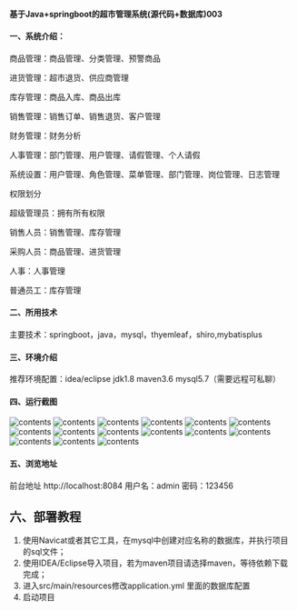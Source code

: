 #### 基于Java+springboot的超市管理系统(源代码+数据库)003

#### 一、系统介绍：

商品管理：商品管理、分类管理、预警商品

进货管理：超市退货、供应商管理

库存管理：商品入库、商品出库

销售管理：销售订单、销售退货、客户管理

财务管理：财务分析

人事管理：部门管理、用户管理、请假管理、个人请假

系统设置：用户管理、角色管理、菜单管理、部门管理、岗位管理、日志管理

权限划分

超级管理员：拥有所有权限

销售人员：销售管理、库存管理

采购人员：商品管理、进货管理

人事：人事管理

普通员工：库存管理

#### 二、所用技术
主要技术：springboot，java，mysql，thyemleaf，shiro,mybatisplus

#### 三、环境介绍

推荐环境配置：idea/eclipse  jdk1.8  maven3.6  mysql5.7（需要远程可私聊）

#### 四、运行截图
![contents](./picture/picture1.png)
![contents](./picture/picture2.png)
![contents](./picture/picture3.png)
![contents](./picture/picture4.png)
![contents](./picture/picture5.png)
![contents](./picture/picture6.png)
![contents](./picture/picture7.png)
![contents](./picture/picture8.png)
![contents](./picture/picture9.png)
![contents](./picture/picture10.png)
![contents](./picture/picture11.png)
![contents](./picture/picture12.png)
![contents](./picture/picture13.png)
![contents](./picture/picture14.png)
![contents](./picture/picture15.png)




#### 五、浏览地址

前台地址
http://localhost:8084
用户名：admin   密码：123456



## 六、部署教程

1. 使用Navicat或者其它工具，在mysql中创建对应名称的数据库，并执行项目的sql文件；
2. 使用IDEA/Eclipse导入项目，若为maven项目请选择maven，等待依赖下载完成；
3. 进入src/main/resources修改application.yml 里面的数据库配置
4. 启动项目 
